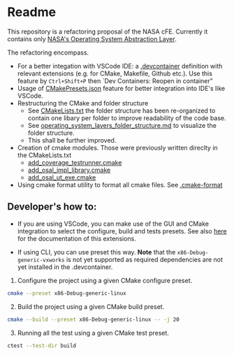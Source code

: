 # Readme 
This repository is a refactoring proposal of the NASA cFE.
Currently it contains only [NASA's Operating System Abstraction Layer](https://github.com/nasa/osal).

The refactoring encompass.
- For a better integation with VSCode IDE: a [.devcontainer](.devcontainer/devcontainer.json) definition with relevant extensions (e.g. for CMake, Makefile, Github etc.). Use this feature by `Ctrl+Shift+P` then `Dev Containers: Reopen in container"
- Usage of [CMakePresets.json](./CMakePresets.json) feature for better integration into IDE's like VSCode.
- Restructuring the CMake and folder structure 
    - See [CMakeLists.txt](./software/embedded_software/platform/operating_system_abstraction_layers/CMakeLists.txt) the folder structure has been re-organized to contain one libary per folder to improve readability of the code base.
    - See [operating_system_layers_folder_structure.md](./operating_system_layers_folder_structure.md) to visualize the folder structure.
    - This shall be further improved.
- Creation of cmake modules. Those were previously written direclty in the CMakeLists.txt
    - [add_coverage_testrunner.cmake](./cmake_modules/add_coverage_testrunner.cmake)
    - [add_osal_impl_library.cmake](./cmake_modules/add_osal_impl_library.cmake)
    - [add_osal_ut_exe.cmake](./cmake_modules/add_osal_ut_exe.cmake)
- Using cmake format utility to format all cmake files. See [.cmake-format](./cmake-format)


## Developer's how to: 
- If you are using VSCode, you can make use of the GUI and CMake integration to select the configure, build and tests presets. See also [here](https://github.com/microsoft/vscode-cmake-tools/blob/HEAD/docs/README.md) for the documentation of this extensions.

- If using CLI, you can use preset this way. **Note** that the `x86-Debug-generic-vxworks` is not yet supported as required dependencies are not yet installed in the .devcontainer.

1. Configure the project using a given CMake configure preset. 
```bash 
cmake --preset x86-Debug-generic-linux
```

2. Build the project using a given CMake build preset.
```bash
cmake --build --preset x86-Debug-generic-linux -- -j 20
```

3. Running all the test using a given CMake test preset. 
```bash 
ctest --test-dir build
```
